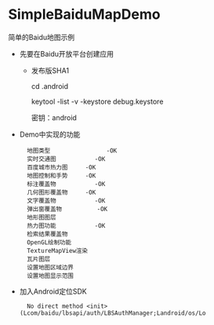 # SimpleBaiduMapDemo
简单的Baidu地图示例

* 先要在Baidu开放平台创建应用
	- 发布版SHA1
		
		cd .android

		keytool -list -v -keystore debug.keystore

		密钥：android


- Demo中实现的功能

		地图类型    			-OK
		实时交通图			-OK
		百度城市热力图		-OK
		地图控制和手势		-OK
		标注覆盖物			-OK
		几何图形覆盖物		-OK
		文字覆盖物			-OK
		弹出窗覆盖物			-OK
		地形图图层
		热力图功能			-OK
		检索结果覆盖物
		OpenGL绘制功能
		TextureMapView渲染
		瓦片图层
		设置地图区域边界
		设置地图显示范围


- 加入Android定位SDK

		No direct method <init>(Lcom/baidu/lbsapi/auth/LBSAuthManager;Landroid/os/Lo